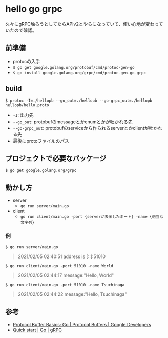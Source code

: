 # hello go grpc

久々にgRPC触ろうとしてたらAPIv2とやらになっていて、使い心地が変わっていたので確認。

## 前準備

* protocの入手
* `$ go get google.golang.org/protobuf/cmd/protoc-gen-go`
* `$ go install google.golang.org/grpc/cmd/protoc-gen-go-grpc`

## build

`$ protoc -I=./hellopb --go_out=./hellopb --go-grpc_out=./hellopb hellopb/hello.proto`

* `-I`: 出力先
* `--go_out`: protobufのmessageとかenumとかが吐かれる先
* `--go-grpc_out`: protobufのserviceから作られるserverとかclientが吐かれる先
* 最後にprotoファイルのパス

## プロジェクトで必要なパッケージ

`$ go get google.golang.org/grpc`

## 動かし方

* server
    * `go run server/main.go`
* client
    * `go run client/main.go -port {serverが表示したポート} -name {適当な文字列}`

### 例

`$ go run server/main.go`
> 2021/02/05 02:40:51 address is [::]:51010

`$ go run client/main.go -port 51010 -name World`
> 2021/02/05 02:44:17 message:"Hello, World"

`$ go run client/main.go -port 51010 -name Tsuchinaga`
> 2021/02/05 02:44:22 message:"Hello, Tsuchinaga"

## 参考

* [Protocol Buffer Basics: Go | Protocol Buffers | Google Developers](https://developers.google.com/protocol-buffers/docs/gotutorial)
* [Quick start | Go | gRPC](https://grpc.io/docs/languages/go/quickstart/)
